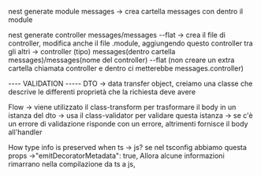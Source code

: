 nest generate module messages -> crea cartella messages con dentro il module

nest generate controller messages/messages --flat
 -> crea il file di controller, modifica anche il file .module, aggiungendo questo controller tra gli altri
 -> controller (tipo) messages(dentro cartella messages)/messages(nome del controller) --flat (non creare un extra cartella chiamata controller e dentro ci metterebbe messages.controller)

 ---- VALIDATION -----
 DTO -> data transfer object, creiamo una classe che descrive le differenti proprietà
 che la richiesta deve avere

 Flow
 -> viene utilizzato il class-transform per trasformare il body in un istanza del dto
 -> usa il class-validator per validare questa istanza
 -> se c'è un errore di validazione risponde con un errore, altrimenti fornisce il body all'handler

How type info is preserved when ts -> js?
 se nel tsconfig abbiamo questa props
  ->"emitDecoratorMetadata": true,
Allora alcune informazioni rimarrano nella compilazione da ts a js, 

